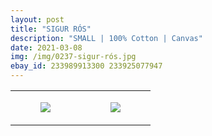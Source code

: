 ```yaml
---
layout: post
title: "SIGUR RÓS"
description: "SMALL | 100% Cotton | Canvas"
date: 2021-03-08
img: /img/0237-sigur-rós.jpg
ebay_id: 233989913300 233925077947
---
```




<table style="width:100%;"><tr><td style="vertical-align:top;">
      <figure class="tmblr-full" data-orig-height="2048" data-orig-width="1365" data-orig-src="https://concertshirts.netlify.app/shirts/0237/0237-01.jpg"><img src="https://64.media.tumblr.com/4ed0242a2b1707824328c9481482d396/91de5714d094d552-fe/s540x810/0f6a9f49d8794d7d95bcab8c0fa451994de16981.jpg" data-orig-height="2048" data-orig-width="1365" data-orig-src="https://concertshirts.netlify.app/shirts/0237/0237-01.jpg"/></figure></td>
    <td style="vertical-align:top;">
      <figure class="tmblr-full" data-orig-height="2048" data-orig-width="1365" data-orig-src="https://concertshirts.netlify.app/shirts/0237/0237-02.jpg"><img src="https://64.media.tumblr.com/82f2b603ba28af4982d8c54230535cef/91de5714d094d552-56/s540x810/fa6b51da7748779655333032c74f0a317dd3f3b8.jpg" data-orig-height="2048" data-orig-width="1365" data-orig-src="https://concertshirts.netlify.app/shirts/0237/0237-02.jpg"/></figure></td>
  </tr></table>
